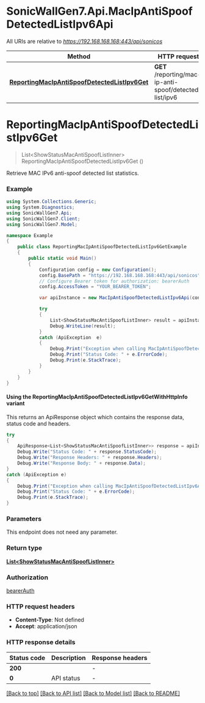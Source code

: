 # SonicWallGen7.Api.MacIpAntiSpoofDetectedListIpv6Api

All URIs are relative to *https://192.168.168.168:443/api/sonicos*

| Method | HTTP request | Description |
|--------|--------------|-------------|
| [**ReportingMacIpAntiSpoofDetectedListIpv6Get**](MacIpAntiSpoofDetectedListIpv6Api.md#reportingmacipantispoofdetectedlistipv6get) | **GET** /reporting/mac-ip-anti-spoof/detected-list/ipv6 |  |

<a id="reportingmacipantispoofdetectedlistipv6get"></a>
# **ReportingMacIpAntiSpoofDetectedListIpv6Get**
> List&lt;ShowStatusMacAntiSpoofListInner&gt; ReportingMacIpAntiSpoofDetectedListIpv6Get ()



Retrieve MAC IPv6 anti-spoof detected list statistics.

### Example
```csharp
using System.Collections.Generic;
using System.Diagnostics;
using SonicWallGen7.Api;
using SonicWallGen7.Client;
using SonicWallGen7.Model;

namespace Example
{
    public class ReportingMacIpAntiSpoofDetectedListIpv6GetExample
    {
        public static void Main()
        {
            Configuration config = new Configuration();
            config.BasePath = "https://192.168.168.168:443/api/sonicos";
            // Configure Bearer token for authorization: bearerAuth
            config.AccessToken = "YOUR_BEARER_TOKEN";

            var apiInstance = new MacIpAntiSpoofDetectedListIpv6Api(config);

            try
            {
                List<ShowStatusMacAntiSpoofListInner> result = apiInstance.ReportingMacIpAntiSpoofDetectedListIpv6Get();
                Debug.WriteLine(result);
            }
            catch (ApiException  e)
            {
                Debug.Print("Exception when calling MacIpAntiSpoofDetectedListIpv6Api.ReportingMacIpAntiSpoofDetectedListIpv6Get: " + e.Message);
                Debug.Print("Status Code: " + e.ErrorCode);
                Debug.Print(e.StackTrace);
            }
        }
    }
}
```

#### Using the ReportingMacIpAntiSpoofDetectedListIpv6GetWithHttpInfo variant
This returns an ApiResponse object which contains the response data, status code and headers.

```csharp
try
{
    ApiResponse<List<ShowStatusMacAntiSpoofListInner>> response = apiInstance.ReportingMacIpAntiSpoofDetectedListIpv6GetWithHttpInfo();
    Debug.Write("Status Code: " + response.StatusCode);
    Debug.Write("Response Headers: " + response.Headers);
    Debug.Write("Response Body: " + response.Data);
}
catch (ApiException e)
{
    Debug.Print("Exception when calling MacIpAntiSpoofDetectedListIpv6Api.ReportingMacIpAntiSpoofDetectedListIpv6GetWithHttpInfo: " + e.Message);
    Debug.Print("Status Code: " + e.ErrorCode);
    Debug.Print(e.StackTrace);
}
```

### Parameters
This endpoint does not need any parameter.
### Return type

[**List&lt;ShowStatusMacAntiSpoofListInner&gt;**](ShowStatusMacAntiSpoofListInner.md)

### Authorization

[bearerAuth](../README.md#bearerAuth)

### HTTP request headers

 - **Content-Type**: Not defined
 - **Accept**: application/json


### HTTP response details
| Status code | Description | Response headers |
|-------------|-------------|------------------|
| **200** |  |  -  |
| **0** | API status |  -  |

[[Back to top]](#) [[Back to API list]](../README.md#documentation-for-api-endpoints) [[Back to Model list]](../README.md#documentation-for-models) [[Back to README]](../README.md)

